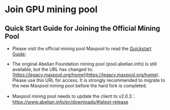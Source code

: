 # Join GPU mining pool

## Quick Start Guide for Joining the Official Mining Pool

- Please visit the official mining pool Maxpool to read the [Quickstart Guide](https://maxpool.org/home/guide);

- The original Abelian Foundation mining pool (pool.abelian.info) is still available, but the URL has changed to: [https://legacy.maxpool.org/home](https://legacy.maxpool.org/home). Please use this URL for access. It is strongly recommended to migrate to the new Maxpool mining pool before the hard fork is completed.

- Maxpool mining pool needs to update the client to v2.0.3：https://www.abelian.info/en/downloads/#latest-release
